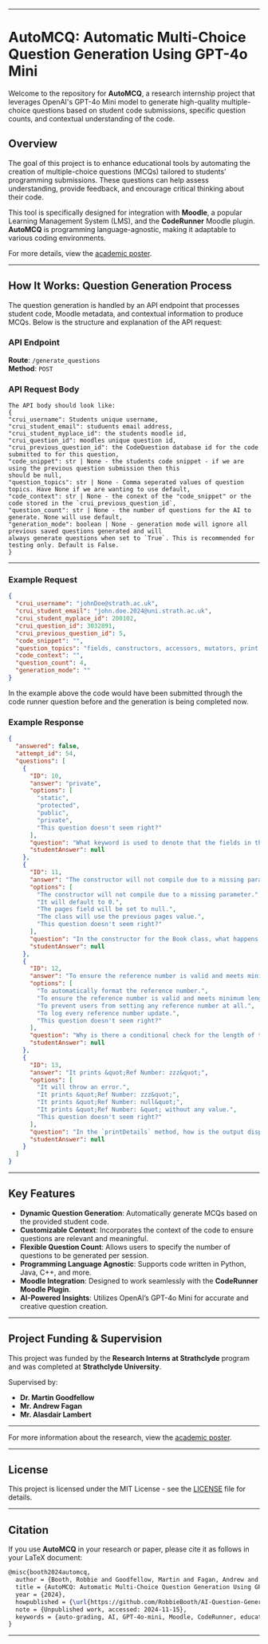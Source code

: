 
---

# AutoMCQ: Automatic Multi-Choice Question Generation Using GPT-4o Mini

Welcome to the repository for **AutoMCQ**, a research internship project that leverages OpenAI's GPT-4o Mini model to generate high-quality multiple-choice questions based on student code submissions, specific question counts, and contextual understanding of the code.

## Overview

The goal of this project is to enhance educational tools by automating the creation of multiple-choice questions (MCQs) tailored to students' programming submissions. These questions can help assess understanding, provide feedback, and encourage critical thinking about their code.

This tool is specifically designed for integration with **Moodle**, a popular Learning Management System (LMS), and the **CodeRunner** Moodle plugin. **AutoMCQ** is programming language-agnostic, making it adaptable to various coding environments.

For more details, view the [academic poster](https://robbiebooth.com/portfolio/ai-question-generation/academic_poster.pdf).

---

## How It Works: Question Generation Process

The question generation is handled by an API endpoint that processes student code, Moodle metadata, and contextual information to produce MCQs. Below is the structure and explanation of the API request:

### API Endpoint

**Route**: `/generate_questions`  
**Method**: `POST`

### API Request Body

```
The API body should look like:
{
"crui_username": Students unique username,
"crui_student_email": studuents email address,
"crui_student_myplace_id": the students moodle id,
"crui_question_id": moodles unique question id,
"crui_previous_question_id": the CodeQuestion database id for the code submitted to for this question,
"code_snippet": str | None - the students code snippet - if we are using the previous question submission then this
should be null,
"question_topics": str | None - Comma seperated values of question topics. Have None if we are wanting to use default,
"code_context": str | None - the conext of the "code_snippet" or the code stored in the `crui_previous_question_id`,
"question_count": str | None - the number of questions for the AI to generate. None will use default,
"generation_mode": boolean | None - generation mode will ignore all previous saved questions generated and will
always generate questions when set to `True`. This is recommended for testing only. Default is False.
}
```

---

### Example Request

```json
{
  "crui_username": "johnDoe@strath.ac.uk",
  "crui_student_email": "john.doe.2024@uni.strath.ac.uk",
  "crui_student_myplace_id": 200102,
  "crui_question_id": 3032891,
  "crui_previous_question_id": 5,
  "code_snippet": "",
  "question_topics": "fields, constructors, accessors, mutators, print, equals and if statements",
  "code_context": "",
  "question_count": 4,
  "generation_mode": ""
}

```

In the example above the code would have been submitted through the code runner question before and the generation is being completed now.

### Example Response

```json
{
  "answered": false,
  "attempt_id": 54,
  "questions": [
    {
      "ID": 10,
      "answer": "private",
      "options": [
        "static",
        "protected",
        "public",
        "private",
        "This question doesn't seem right?"
      ],
      "question": "What keyword is used to denote that the fields in the Book class are private?",
      "studentAnswer": null
    },
    {
      "ID": 11,
      "answer": "The constructor will not compile due to a missing parameter.",
      "options": [
        "The constructor will not compile due to a missing parameter.",
        "It will default to 0.",
        "The pages field will be set to null.",
        "The class will use the previous pages value.",
        "This question doesn't seem right?"
      ],
      "question": "In the constructor for the Book class, what happens if the parameter `bookPages` is not provided?",
      "studentAnswer": null
    },
    {
      "ID": 12,
      "answer": "To ensure the reference number is valid and meets minimum length requirements.",
      "options": [
        "To automatically format the reference number.",
        "To ensure the reference number is valid and meets minimum length requirements.",
        "To prevent users from setting any reference number at all.",
        "To log every reference number update.",
        "This question doesn't seem right?"
      ],
      "question": "Why is there a conditional check for the length of the reference number in the `setRefNumber` method?",
      "studentAnswer": null
    },
    {
      "ID": 13,
      "answer": "It prints &quot;Ref Number: zzz&quot;",
      "options": [
        "It will throw an error.",
        "It prints &quot;Ref Number: zzz&quot;",
        "It prints &quot;Ref Number: null&quot;",
        "It prints &quot;Ref Number: &quot; without any value.",
        "This question doesn't seem right?"
      ],
      "question": "In the `printDetails` method, how is the output displayed if `refNumber` is an empty string?",
      "studentAnswer": null
    }
  ]
}

```

---

## Key Features

- **Dynamic Question Generation**: Automatically generate MCQs based on the provided student code.
- **Customizable Context**: Incorporates the context of the code to ensure questions are relevant and meaningful.
- **Flexible Question Count**: Allows users to specify the number of questions to be generated per session.
- **Programming Language Agnostic**: Supports code written in Python, Java, C++, and more.
- **Moodle Integration**: Designed to work seamlessly with the **CodeRunner Moodle Plugin**.
- **AI-Powered Insights**: Utilizes OpenAI’s GPT-4o Mini for accurate and creative question creation.

---

## Project Funding & Supervision

This project was funded by the **Research Interns at Strathclyde** program and was completed at **Strathclyde University**.

Supervised by:
- **Dr. Martin Goodfellow**
- **Mr. Andrew Fagan**
- **Mr. Alasdair Lambert**

---

For more information about the research, view the [academic poster](https://robbiebooth.com/portfolio/ai-question-generation/academic_poster.pdf).

---

## License

This project is licensed under the MIT License - see the [LICENSE](LICENSE) file for details.

---

## Citation

If you use **AutoMCQ** in your research or paper, please cite it as follows in your LaTeX document:

```latex
@misc{booth2024automcq,
  author = {Booth, Robbie and Goodfellow, Martin and Fagan, Andrew and Lambert, Alasdair},
  title = {AutoMCQ: Automatic Multi-Choice Question Generation Using GPT-4o Mini},
  year = {2024},
  howpublished = {\url{https://github.com/RobbieBooth/AI-Question-Generator}},
  note = {Unpublished work, accessed: 2024-11-15},
  keywords = {auto-grading, AI, GPT-4o-mini, Moodle, CodeRunner, education},
}

```

---
